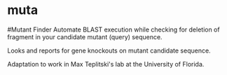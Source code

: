 muta
====

#Mutant Finder
Automate BLAST execution while checking for deletion of fragment in your candidate mutant (query) sequence.

Looks and reports for gene knockouts on mutant candidate sequence.

Adaptation to work in Max Teplitski's lab at the University of Florida.
